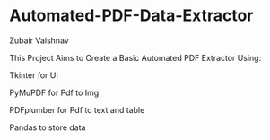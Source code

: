 # Automated-PDF-Data-Extractor
Zubair
Vaishnav


This Project Aims to Create a Basic Automated PDF Extractor Using:

Tkinter for UI

PyMuPDF for Pdf to Img

PDFplumber for Pdf to text and table

Pandas to store data